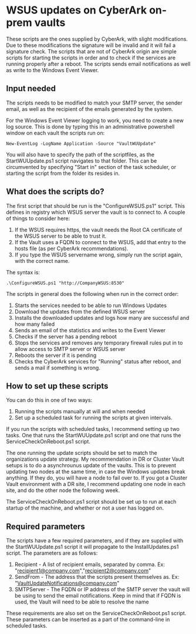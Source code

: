 # WSUS updates on CyberArk on-prem vaults

These scripts are the ones supplied by CyberArk, with slight modifications. Due to these modifications the signature will be invalid and it will fail a signature check. 
The scripts that are not of CyberArk origin are simple scripts for starting the scripts in order and to check if the services are running properly after a reboot.
The scripts sends email notifications as well as write to the Windows Event Viewer.

## Input needed

The scripts needs to be modified to match your SMTP server, the sender email, as well as the recipient of the emails generated by the system.

For the Windows Event Viewer logging to work, you need to create a new log source. This is done by typing this in an administrative powershell window on each vault
the scripts run on:

    New-EventLog -LogName Application -Source "VaultWUUpdate"
  
You will also have to specify the path of the scriptfiles, as the StartWUUpdate.ps1 script navigates to that folder. This can be circumvented by specifying "Start in" section of the task scheduler, or starting the script from the folder its resides in.

## What does the scripts do?

The first script that should be run is the "ConfigureWSUS.ps1" script. This defines in registry which WSUS server the vault is to connect to. A couple of things to consider here:

1. If the WSUS requires https, the vault needs the Root CA certificate of the WSUS server to be able to trust it. 
2. If the Vault uses a FQDN to connect to the WSUS, add that entry to the hosts file (as per CyberArk recommendations). 
3. If you type the WSUS servername wrong, simply run the script again, with the correct name.

The syntax is:

    .\ConfigureWSUS.ps1 "http://CompanyWSUS:8530"

The scripts in general does the following when run in the correct order:

1. Starts the services needed to be able to run Windows Updates
2. Download the updates from the defined WSUS server
3. Installs the downloaded updates and logs how many are successful and how many failed
4. Sends an email of the statistics and writes to the Event Viewer
5. Checks if the server has a pending reboot
6. Stops the services and removes any temporary firewall rules put in to allow access to SMTP server or WSUS server
7. Reboots the server if it is pending
8. Checks the CyberArk services for "Running" status after reboot, and sends a mail if something is wrong.


## How to set up these scripts

You can do this in one of two ways:

1. Running the scripts manually at will and when needed
2. Set up a scheduled task for running the scripts at given intervals.

If you run the scripts with scheduled tasks, I recommend setting up two tasks. One that runs the StartWUUpdate.ps1 script and one that runs the ServiceCheckOnReboot.ps1 script.

The one running the update scripts should be set to match the organizations update strategy. My recommendation in DR or Cluster Vault setups is to do a asynchrounus update of the vaults. This is to prevent updating two nodes at the same time, in case the Windows updates break anything. If they do, you will have a node to fail over to. If you got a Cluster Vault environment with a DR site, I recommend updating one node in each site, and do the other node the following week.

The ServiceCheckOnReboot.ps1 script should be set up to run at each startup of the machine, and whether or not a user has logged on.


## Required parameters

The scripts have a few required parameters, and if they are supplied with the StartWUUpdate.ps1 script it will propagate to the InstallUpdates.ps1 script. The parameters are as follows:

1. Recipient - A list of recipient emails, separated by comma. Ex: "recipient1@company.com","recipient2@company.com"
2. SendFrom - The address that the scripts present themselves as. Ex: "VaultUpdateNotifications@company.com"
3. SMTPServer - The FQDN or IP address of the SMTP server the vault will be using to send the email notifications. Keep in mind that if FQDN is used, the Vault will need to be able to resolve the name

These requirements are also set on the ServiceCheckOnReboot.ps1 script. These parameters can be inserted as a part of the command-line in scheduled tasks.